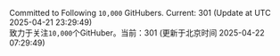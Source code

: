 Committed to Following `10,000` GitHubers. Current: <!-- FOLLOWING_COUNT -->301<!-- FOLLOWING_COUNT --> (Update at UTC <!-- LAST_UPDATED -->2025-04-21 23:29:49<!-- LAST_UPDATED -->)<br>
致力于关注`10,000`个GitHuber。当前：<!-- FOLLOWING_COUNT -->301<!-- FOLLOWING_COUNT --> (更新于北京时间 <!-- LAST_UPDATED_CST -->2025-04-22 07:29:49<!-- LAST_UPDATED_CST -->)
